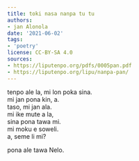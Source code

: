 ```yaml
---
title: toki nasa nanpa tu tu
authors:
- jan Alonola
date: '2021-06-02'
tags:
- 'poetry'
license: CC-BY-SA 4.0
sources:
- https://liputenpo.org/pdfs/0005pan.pdf
- https://liputenpo.org/lipu/nanpa-pan/
---
```


tenpo ale la, mi lon poka sina.  
mi jan pona kin, a.  
taso, mi jan ala.  
mi ike mute a la,  
sina pona tawa mi.  
mi moku e soweli.  
a, seme li mi?

pona ale tawa Nelo.